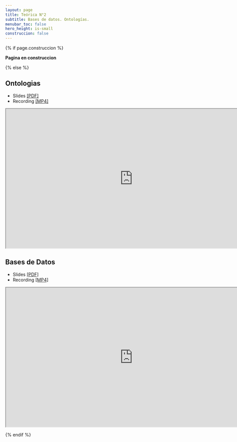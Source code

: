 ```yaml
---
layout: page
title: Teórica N°2
subtitle: Bases de datos. Ontologías.
menubar_toc: false
hero_height: is-small
construccion: false
---
```


{% if page.construccion %}

**Pagina en construccion**

{% else %}

## Ontologias

- Slides [[PDF]](https://drive.google.com/file/d/1mGW2HGwDgggOXW5TOUW5_Vp7iBbNofKe/view?usp=sharing)
- Recording [[MP4]](https://drive.google.com/file/d/1HJWlYDQvAnsqeXbDUMrXDPdDSPpdmCxx/view?usp=sharing) 
<iframe src="https://drive.google.com/file/d/1HJWlYDQvAnsqeXbDUMrXDPdDSPpdmCxx/preview" width="800" height="440"></iframe>

## Bases de Datos
- Slides [[PDF]](https://drive.google.com/file/d/1sFY3anTMQvqaHV2tpxhhp_ry3DA2cOtV/view?usp=sharing)
- Recording [[MP4]](https://drive.google.com/file/d/1mDYU3zkm14cRAXgao0qpyQZqZj57-FWh/view?usp=sharing) 
<iframe src="https://drive.google.com/file/d/1mDYU3zkm14cRAXgao0qpyQZqZj57-FWh/preview" width="800" height="440"></iframe> 

{% endif %}
